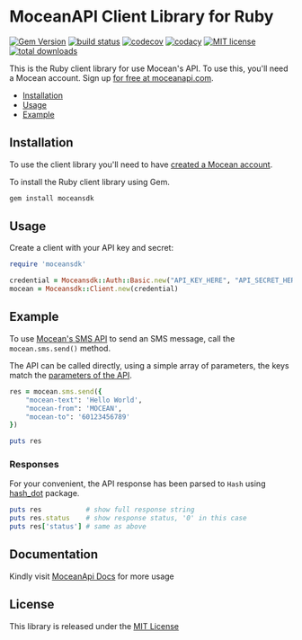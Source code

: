 MoceanAPI Client Library for Ruby 
============================
[![Gem Version](https://img.shields.io/gem/v/moceansdk.svg)](https://rubygems.org/gems/moceansdk) 
[![build status](https://img.shields.io/travis/com/MoceanAPI/mocean-sdk-ruby.svg)](https://travis-ci.com/MoceanAPI/mocean-sdk-ruby)
[![codecov](https://img.shields.io/codecov/c/github/MoceanAPI/mocean-sdk-ruby.svg)](https://codecov.io/gh/MoceanAPI/mocean-sdk-ruby)
[![codacy](https://img.shields.io/codacy/grade/5d5f7f9e7b1c4e888636a244283bf6f7.svg)](https://app.codacy.com/project/MoceanAPI/mocean-sdk-ruby/dashboard)
[![MIT license](http://img.shields.io/badge/license-MIT-brightgreen.svg)](http://opensource.org/licenses/MIT)
[![total downloads](https://img.shields.io/gem/dt/moceansdk.svg)](https://rubygems.org/gems/moceansdk)

This is the Ruby client library for use Mocean's API. To use this, you'll need a Mocean account. Sign up [for free at 
moceanapi.com][signup].

 * [Installation](#installation)
 * [Usage](#usage)
 * [Example](#example)

## Installation

To use the client library you'll need to have [created a Mocean account][signup]. 

To install the Ruby client library using Gem.

```bash
gem install moceansdk
```

## Usage

Create a client with your API key and secret:

```ruby
require 'moceansdk'

credential = Moceansdk::Auth::Basic.new("API_KEY_HERE", "API_SECRET_HERE")
mocean = Moceansdk::Client.new(credential)
```

## Example

To use [Mocean's SMS API][doc_sms] to send an SMS message, call the `mocean.sms.send()` method.

The API can be called directly, using a simple array of parameters, the keys match the [parameters of the API][doc_sms].

```ruby
res = mocean.sms.send({
    "mocean-text": 'Hello World',
    "mocean-from": 'MOCEAN',
    "mocean-to": '60123456789'
})

puts res
```

### Responses

For your convenient, the API response has been parsed to `Hash` using [hash_dot](https://github.com/adsteel/hash_dot) package.
```ruby
puts res           # show full response string
puts res.status    # show response status, '0' in this case
puts res['status'] # same as above
```

## Documentation

Kindly visit [MoceanApi Docs][doc_main] for more usage

## License

This library is released under the [MIT License][license]

[signup]: https://dashboard.moceanapi.com/register?medium=github&campaign=sdk-ruby
[doc_main]: https://moceanapi.com/docs/?ruby
[doc_sms]: https://moceanapi.com/docs/?ruby#send-sms
[license]: LICENSE.txt
